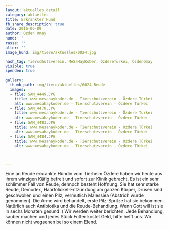 ```yaml
---
layout: aktuelles_detail
category: aktuelles
title: Erkrankter Hund
fb_share_description: true
date: 2016-06-09
author: Özden Omay
hund: ''
rasse: ''
alter: ''
image_hund: img/tiere/aktuelles/0024.jpg

hash_tag: Tierschutzverein, MeSaHayKoDer, ÖzdereTürkei, ÖzdenOmay
visible: true
spenden: true

gallery:
  thumb_path: img/tiere/aktuelles/0024-Reude
  images:
  - file: SAM_4449.JPG
    title: www.mesahaykoder.de - Tierschutzverein - Özdere Türkei
    alt: www.mesahaykoder.de - Tierschutzverein - Özdere Türkei
  - file: SAM_4478.JPG
    title: www.mesahaykoder.de - Tierschutzverein - Özdere Türkei
    alt: www.mesahaykoder.de - Tierschutzverein - Özdere Türkei
  - file: SAM_4483.JPG
    title: www.mesahaykoder.de - Tierschutzverein - Özdere Türkei
    alt: www.mesahaykoder.de - Tierschutzverein - Özdere Türkei
  - file: SAM_4484.JPG
    title: www.mesahaykoder.de - Tierschutzverein - Özdere Türkei
    alt: www.mesahaykoder.de - Tierschutzverein - Özdere Türkei



---
```


Eine an Reude erkrankte Hündin vom Tierheim Özdere
haben wir heute aus ihrem winzigen Käfig befreit und sofort zur Klinik gebracht. Es ist ein sehr schlimmer Fall von Reude, dennoch besteht Hoffnung.
Sie hat sehr starke Reude, Demodex, Haarfolickel-Entzündung am ganzen Körper, Drüsen sind geschwollen und einen Pilz, vermutlich Malessiea (Abstrich wurde genommen).
Die Arme wird behandelt, erste Pilz-Spritze hat sie bekommen. Natürlich auch Antibiotika und die Reude-Behandlung. Wenn Gott will ist sie in sechs Monaten gesund :)
Wir werden weiter berichten. Jede Behandlung, sauber machen und jedes Stück Futter kostet Geld, bitte helft uns.
Wir können nicht wegsehen bei so einem Elend.
